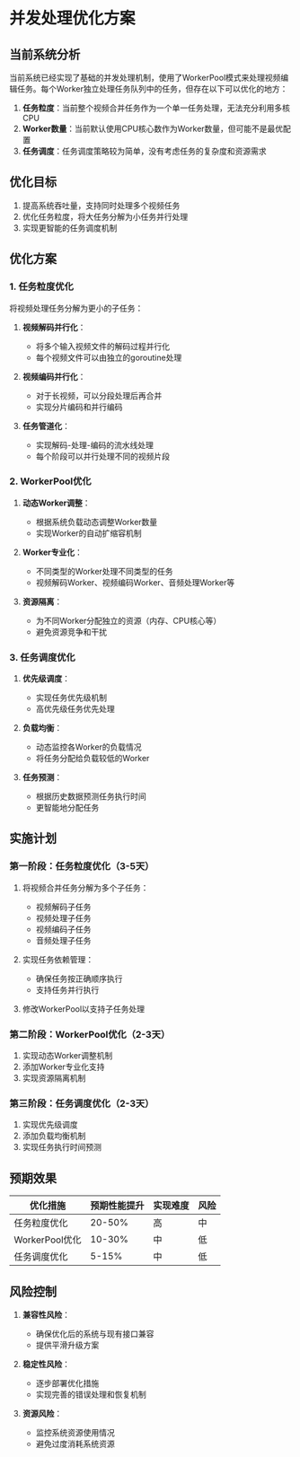 # 并发处理优化方案

## 当前系统分析

当前系统已经实现了基础的并发处理机制，使用了WorkerPool模式来处理视频编辑任务。每个Worker独立处理任务队列中的任务，但存在以下可以优化的地方：

1. **任务粒度**：当前整个视频合并任务作为一个单一任务处理，无法充分利用多核CPU
2. **Worker数量**：当前默认使用CPU核心数作为Worker数量，但可能不是最优配置
3. **任务调度**：任务调度策略较为简单，没有考虑任务的复杂度和资源需求

## 优化目标

1. 提高系统吞吐量，支持同时处理多个视频任务
2. 优化任务粒度，将大任务分解为小任务并行处理
3. 实现更智能的任务调度机制

## 优化方案

### 1. 任务粒度优化

将视频处理任务分解为更小的子任务：

1. **视频解码并行化**：
   - 将多个输入视频文件的解码过程并行化
   - 每个视频文件可以由独立的goroutine处理

2. **视频编码并行化**：
   - 对于长视频，可以分段处理后再合并
   - 实现分片编码和并行编码

3. **任务管道化**：
   - 实现解码-处理-编码的流水线处理
   - 每个阶段可以并行处理不同的视频片段

### 2. WorkerPool优化

1. **动态Worker调整**：
   - 根据系统负载动态调整Worker数量
   - 实现Worker的自动扩缩容机制

2. **Worker专业化**：
   - 不同类型的Worker处理不同类型的任务
   - 视频解码Worker、视频编码Worker、音频处理Worker等

3. **资源隔离**：
   - 为不同Worker分配独立的资源（内存、CPU核心等）
   - 避免资源竞争和干扰

### 3. 任务调度优化

1. **优先级调度**：
   - 实现任务优先级机制
   - 高优先级任务优先处理

2. **负载均衡**：
   - 动态监控各Worker的负载情况
   - 将任务分配给负载较低的Worker

3. **任务预测**：
   - 根据历史数据预测任务执行时间
   - 更智能地分配任务

## 实施计划

### 第一阶段：任务粒度优化（3-5天）

1. 将视频合并任务分解为多个子任务：
   - 视频解码子任务
   - 视频处理子任务
   - 视频编码子任务
   - 音频处理子任务

2. 实现任务依赖管理：
   - 确保任务按正确顺序执行
   - 支持任务并行执行

3. 修改WorkerPool以支持子任务处理

### 第二阶段：WorkerPool优化（2-3天）

1. 实现动态Worker调整机制
2. 添加Worker专业化支持
3. 实现资源隔离机制

### 第三阶段：任务调度优化（2-3天）

1. 实现优先级调度
2. 添加负载均衡机制
3. 实现任务执行时间预测

## 预期效果

| 优化措施 | 预期性能提升 | 实现难度 | 风险 |
|---------|-------------|---------|------|
| 任务粒度优化 | 20-50% | 高 | 中 |
| WorkerPool优化 | 10-30% | 中 | 低 |
| 任务调度优化 | 5-15% | 中 | 低 |

## 风险控制

1. **兼容性风险**：
   - 确保优化后的系统与现有接口兼容
   - 提供平滑升级方案

2. **稳定性风险**：
   - 逐步部署优化措施
   - 实现完善的错误处理和恢复机制

3. **资源风险**：
   - 监控系统资源使用情况
   - 避免过度消耗系统资源
